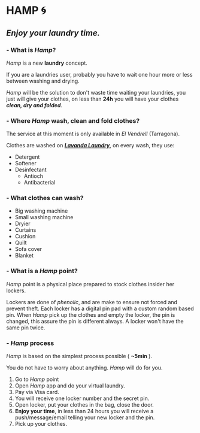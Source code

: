 # **HAMP** :cyclone:

## **_Enjoy your laundry time._**

### - What is *Hamp*?
*Hamp* is a new **laundry** concept.

If you are a laundries user, probably you have to wait one hour more or less between washing and drying.

*Hamp* will be the solution to don't waste time waiting your laundries, you just will give your clothes, on less than **24h** you will have your clothes **_clean, dry and folded_**.

### - Where *Hamp* wash, clean and fold clothes?
The service at this moment is only available in *El Vendrell* (Tarragona).

Clothes are washed on [**_Lavanda Laundry_**](https://www.facebook.com/pg/lavandalaundryelvendrell/about/), on every wash, they use:
- Detergent
- Softener
- Desinfectant
  - Antioch
  - Antibacterial

### - What clothes can wash?
- Big washing machine
- Small washing machine
- Dryier
- Curtains
- Cushion
- Quilt
- Sofa cover
- Blanket

### - What is a *Hamp* point?
*Hamp* point is a physical place prepared to stock clothes insider her lockers.

Lockers are done of *phenolic*, and are make to ensure not forced and prevent theft. Each locker has a digital pin pad with a custom random based pin. When *Hamp* pick up the clothes and empty the locker, the pin is changed, this assure the pin is different always. A locker won't have the same pin twice.

### - *Hamp* process
*Hamp* is based on the simplest process possible ( **~5min** ).

You do not have to worry about anything. *Hamp* will do for you.

1. Go to *Hamp* point
2. Open *Hamp* app and do your virtual laundry.
3. Pay via Visa card.
4. You will receive one locker number and the secret pin.
5. Open locker, put your clothes in the bag, close the door.
6. **Enjoy your time**, in less than 24 hours you will receive a push/message/email telling your new locker and the pin.
7. Pick up your clothes.
